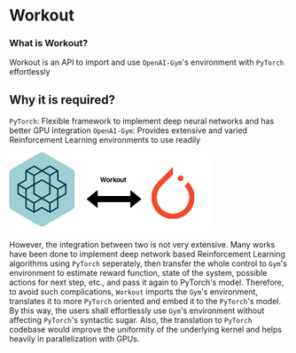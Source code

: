 # Workout

### What is Workout?

Workout is an API to import and use `OpenAI-Gym`'s environment with `PyTorch` effortlessly

## Why it is required?

`PyTorch`: Flexible framework to implement deep neural networks and has better GPU integration
`OpenAI-Gym`: Provides extensive and varied Reinforcement Learning environments to use readily

![workout](docs/workout.jpg)

However, the integration between two is not very extensive. Many works have been done to implement 
deep network based Reinforcement Learning algorithms using `PyTorch` seperately, then transfer the whole control
to `Gym`'s environment to estimate reward function, state of the system, possible actions for next step, etc.,
and pass it again to PyTorch's model. Therefore, to avoid such complications, `Workout` imports the `Gym`'s
environment, translates it to more `PyTorch` oriented and embed it to the `PyTorch`'s model. By this way,
the users shall effortlessly use `Gym`'s environment without affecting `PyTorch`'s syntactic sugar. Also, the
translation to `PyTorch` codebase would improve the uniformity of the underlying kernel and helps heavily in
parallelization with GPUs.
